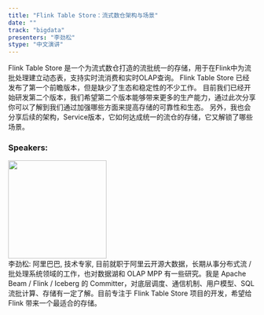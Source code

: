 ```yaml
---
title: "Flink Table Store：流式数仓架构与场景"
date: "" 
track: "bigdata"
presenters: "李劲松"
stype: "中文演讲"
---
```

Flink Table Store 是一个为流式数仓打造的流批统一的存储，用于在Flink中为流批处理建立动态表，支持实时流消费和实时OLAP查询。
Flink Table Store 已经发布了第一个前瞻版本，但是缺少了生态和稳定性的不少工作。
目前我们已经开始研发第二个版本，我们希望第二个版本能够带来更多的生产能力，通过此次分享你可以了解到我们通过加强哪些方面来提高存储的可靠性和生态。
另外，我也会分享后续的架构，Service版本，它如何达成统一的流仓的存储，它又解锁了哪些场景。
 ### Speakers: 
 <img src="images/speaker/1110.png" width="200" /><br>李劲松: 阿里巴巴, 技术专家, 目前就职于阿里云开源大数据，长期从事分布式流 / 批处理系统领域的工作，也对数据湖和 OLAP MPP 有一些研究。我是 Apache Beam / Flink / Iceberg 的 Committer，对底层调度、通信机制、用户模型、SQL 流批计算、存储有一定了解。目前专注于 Flink Table Store 项目的开发，希望给 Flink 带来一个最适合的存储。
 